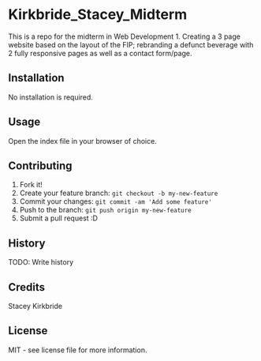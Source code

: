 # Kirkbride_Stacey_Midterm
This is a repo for the midterm in Web Development 1.
Creating a 3 page website based on the layout of the FIP; rebranding a defunct beverage with 2 fully responsive pages as well as a contact form/page.

## Installation

No installation is required.

## Usage

Open the index file in your browser of choice.

## Contributing

1. Fork it!
2. Create your feature branch: `git checkout -b my-new-feature`
3. Commit your changes: `git commit -am 'Add some feature'`
4. Push to the branch: `git push origin my-new-feature`
5. Submit a pull request :D

## History

TODO: Write history

## Credits

Stacey Kirkbride

## License

MIT - see license file for more information.